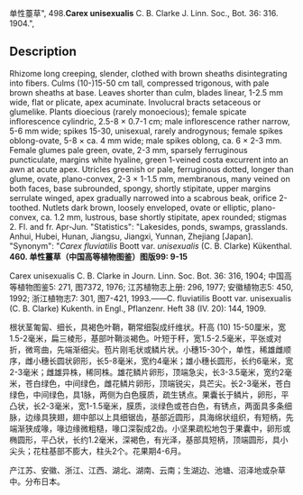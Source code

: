 单性薹草",
498.**Carex unisexualis** C. B. Clarke J. Linn. Soc., Bot. 36: 316. 1904.",

## Description
Rhizome long creeping, slender, clothed with brown sheaths disintegrating into fibers. Culms (10-)15-50 cm tall, compressed trigonous, with pale brown sheaths at base. Leaves shorter than culm, blades linear, 1-2.5 mm wide, flat or plicate, apex acuminate. Involucral bracts setaceous or glumelike. Plants dioecious (rarely monoecious); female spicate inflorescence cylindric, 2.5-8 × 0.7-1 cm; male inflorescence rather narrow, 5-6 mm wide; spikes 15-30, unisexual, rarely androgynous; female spikes oblong-ovate, 5-8 × ca. 4 mm wide; male spikes oblong, ca. 6 × 2-3 mm. Female glumes pale green, ovate, 2-3 mm, sparsely ferruginous puncticulate, margins white hyaline, green 1-veined costa excurrent into an awn at acute apex. Utricles greenish or pale, ferruginous dotted, longer than glume, ovate, plano-convex, 2-3 × 1-1.5 mm, membranous, many veined on both faces, base subrounded, spongy, shortly stipitate, upper margins serrulate winged, apex gradually narrowed into a scabrous beak, orifice 2-toothed. Nutlets dark brown, loosely enveloped, ovate or elliptic, plano-convex, ca. 1.2 mm, lustrous, base shortly stipitate, apex rounded; stigmas 2. Fl. and fr. Apr-Jun.
  "Statistics": "Lakesides, ponds, swamps, grasslands. Anhui, Hubei, Hunan, Jiangsu, Jiangxi, Yunnan, Zhejiang [Japan].
  "Synonym": "*Carex fluviatilis* Boott var. *unisexualis* (C. B. Clarke) Kükenthal.
**460. 单性薹草（中国高等植物图鉴）图版99: 9-15**

Carex unisexualis C. B. Clarke in Journ. Linn. Soc. Bot. 36: 316, 1904; 中国高等植物图鉴5: 271, 图7372, 1976; 江苏植物志上册: 296, 1977; 安徽植物志5: 450, 1992; 浙江植物志7: 301, 图7-421, 1993.——C. fluviatilis Boott var. unisexualis (C. B. Clarke) Kukenth. in Engl., Pflanzenr. Heft 38 (IV. 20): 144, 1909.

根状茎匍匐、细长，具褐色叶鞘，鞘常细裂成纤维状。秆高 (10) 15-50厘米，宽1.5-2毫米，扁三棱形，基部叶鞘淡褐色。叶短于秆，宽1.5-2.5毫米，平张或对折，微弯曲，先端渐细尖。苞片刚毛状或鳞片状。小穗15-30个，单性，稀雄雌顺序，雌小穗长圆状卵形，长5-8毫米，宽约4毫米；雄小穗长圆形，长约6毫米，宽2-3毫米；雌雄异株，稀同株。雄花鳞片卵形，顶端急尖，长3-3.5毫米，宽约2毫米，苍白绿色，中间绿色，雌花鳞片卵形，顶端锐尖，具芒尖。长2-3毫米，苍白绿色，中间绿色，具1脉，两侧为白色膜质，疏生锈点。果囊长于鳞片，卵形，平凸状，长2-3毫米，宽1-1.5毫米，膜质，淡绿色或苍白色，有锈点，两面具多条细脉，边缘具狭翅，翅中部以上具细锯齿，基部近圆形，具海绵状组织，有短柄，先端渐狭成喙，喙边缘微粗糙，喙口深裂成2齿。小坚果疏松地包于果囊中，卵形或椭圆形，平凸状，长约1.2毫米，深褐色，有光泽，基部具短柄，顶端圆形，具小尖头；花柱基部不膨大，柱头2个。花果期4-6月。

产江苏、安徽、浙江、江西、湖北、湖南、云南；生湖边、池塘、沼泽地或杂草中。分布日本。
